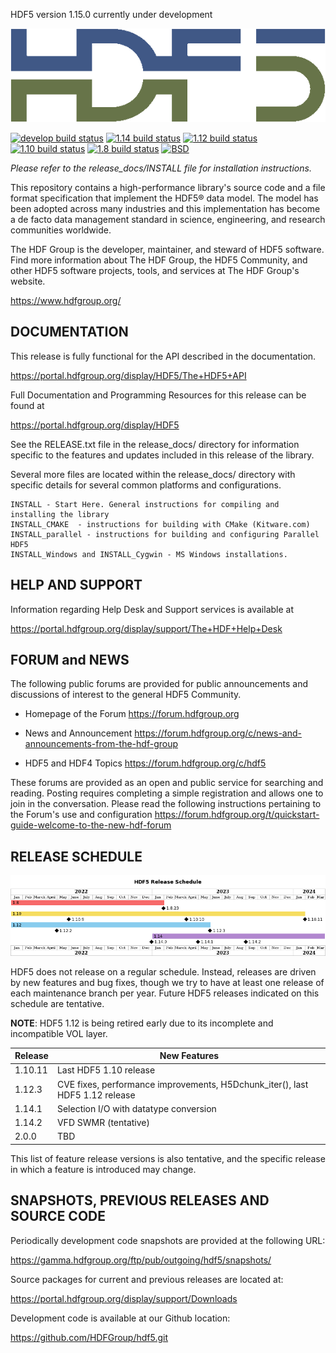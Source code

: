 HDF5 version 1.15.0 currently under development

![HDF5 Logo](doxygen/img/HDF5.png)

[![develop build status](https://img.shields.io/github/actions/workflow/status/HDFGroup/hdf5/main.yml?branch=develop&label=develop)](https://github.com/HDFGroup/hdf5/actions?query=branch%3Adevelop)
[![1.14 build status](https://img.shields.io/github/actions/workflow/status/HDFGroup/hdf5/main.yml?branch=hdf5_1_14&label=1.14)](https://github.com/HDFGroup/hdf5/actions?query=branch%3Ahdf5_1_14)
[![1.12 build status](https://img.shields.io/github/actions/workflow/status/HDFGroup/hdf5/main.yml?branch=hdf5_1_12&label=1.12)](https://github.com/HDFGroup/hdf5/actions?query=branch%3Ahdf5_1_12)
[![1.10 build status](https://img.shields.io/github/actions/workflow/status/HDFGroup/hdf5/main.yml?branch=hdf5_1_10&label=1.10)](https://github.com/HDFGroup/hdf5/actions?query=branch%3Ahdf5_1_10)
[![1.8 build status](https://img.shields.io/github/actions/workflow/status/HDFGroup/hdf5/main.yml?branch=hdf5_1_8&label=1.8)](https://github.com/HDFGroup/hdf5/actions?query=branch%3Ahdf5_1_8)
[![BSD](https://img.shields.io/badge/License-BSD-blue.svg)](https://github.com/HDFGroup/hdf5/blob/develop/COPYING)

*Please refer to the release_docs/INSTALL file for installation instructions.*

This repository contains a high-performance library's source code and a file format
specification that implement the HDF5® data model. The model has been adopted across
many industries and this implementation has become a de facto data management standard
in science, engineering, and research communities worldwide.

The HDF Group is the developer, maintainer, and steward of HDF5 software. Find more
information about The HDF Group, the HDF5 Community, and other HDF5 software projects,
tools, and services at The HDF Group's website.
    
   https://www.hdfgroup.org/


DOCUMENTATION
-------------
This release is fully functional for the API described in the documentation.
    
   https://portal.hdfgroup.org/display/HDF5/The+HDF5+API

Full Documentation and Programming Resources for this release can be found at

   https://portal.hdfgroup.org/display/HDF5

See the RELEASE.txt file in the release_docs/ directory for information specific
to the features and updates included in this release of the library.

Several more files are located within the release_docs/ directory with specific
details for several common platforms and configurations.

    INSTALL - Start Here. General instructions for compiling and installing the library
    INSTALL_CMAKE  - instructions for building with CMake (Kitware.com)
    INSTALL_parallel - instructions for building and configuring Parallel HDF5
    INSTALL_Windows and INSTALL_Cygwin - MS Windows installations.



HELP AND SUPPORT
----------------
Information regarding Help Desk and Support services is available at

   https://portal.hdfgroup.org/display/support/The+HDF+Help+Desk



FORUM and NEWS
--------------
The following public forums are provided for public announcements and discussions
of interest to the general HDF5 Community.

   - Homepage of the Forum
   https://forum.hdfgroup.org

   - News and Announcement
   https://forum.hdfgroup.org/c/news-and-announcements-from-the-hdf-group

   - HDF5 and HDF4 Topics
   https://forum.hdfgroup.org/c/hdf5

These forums are provided as an open and public service for searching and reading.
Posting requires completing a simple registration and allows one to join in the
conversation.  Please read the following instructions pertaining to the Forum's
use and configuration
    https://forum.hdfgroup.org/t/quickstart-guide-welcome-to-the-new-hdf-forum


RELEASE SCHEDULE
----------------

![HDF5 release schedule](doc/img/release-schedule.png) 

HDF5 does not release on a regular schedule. Instead, releases are driven by
new features and bug fixes, though we try to have at least one release of each
maintenance branch per year. Future HDF5 releases indicated on this schedule
are tentative.

**NOTE**: HDF5 1.12 is being retired early due to its incomplete and incompatible VOL
layer.

| Release | New Features |
| ------- | ------------ |
| 1.10.11 | Last HDF5 1.10 release |
| 1.12.3 | CVE fixes, performance improvements, H5Dchunk\_iter(), last HDF5 1.12 release |
| 1.14.1 | Selection I/O with datatype conversion |
| 1.14.2 | VFD SWMR (tentative) |
| 2.0.0 | TBD |

This list of feature release versions is also tentative, and the specific release
in which a feature is introduced may change.


SNAPSHOTS, PREVIOUS RELEASES AND SOURCE CODE
--------------------------------------------
Periodically development code snapshots are provided at the following URL:
    
   https://gamma.hdfgroup.org/ftp/pub/outgoing/hdf5/snapshots/

Source packages for current and previous releases are located at:
    
   https://portal.hdfgroup.org/display/support/Downloads

Development code is available at our Github location:
    
   https://github.com/HDFGroup/hdf5.git

